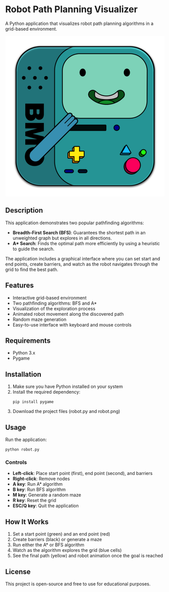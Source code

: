 # Robot Path Planning Visualizer

A Python application that visualizes robot path planning algorithms in a grid-based environment.

![Robot Path Planning](BMO.png)

## Description

This application demonstrates two popular pathfinding algorithms:

- **Breadth-First Search (BFS)**: Guarantees the shortest path in an unweighted graph but explores in all directions.
- **A\* Search**: Finds the optimal path more efficiently by using a heuristic to guide the search.

The application includes a graphical interface where you can set start and end points, create barriers, and watch as the robot navigates through the grid to find the best path.

## Features

- Interactive grid-based environment
- Two pathfinding algorithms: BFS and A\*
- Visualization of the exploration process
- Animated robot movement along the discovered path
- Random maze generation
- Easy-to-use interface with keyboard and mouse controls

## Requirements

- Python 3.x
- Pygame

## Installation

1. Make sure you have Python installed on your system
2. Install the required dependency:
   ```
   pip install pygame
   ```
3. Download the project files (robot.py and robot.png)

## Usage

Run the application:

```
python robot.py
```

### Controls

- **Left-click**: Place start point (first), end point (second), and barriers
- **Right-click**: Remove nodes
- **A key**: Run A\* algorithm
- **B key**: Run BFS algorithm
- **M key**: Generate a random maze
- **R key**: Reset the grid
- **ESC/Q key**: Quit the application

## How It Works

1. Set a start point (green) and an end point (red)
2. Create barriers (black) or generate a maze
3. Run either the A\* or BFS algorithm
4. Watch as the algorithm explores the grid (blue cells)
5. See the final path (yellow) and robot animation once the goal is reached

## License

This project is open-source and free to use for educational purposes.
